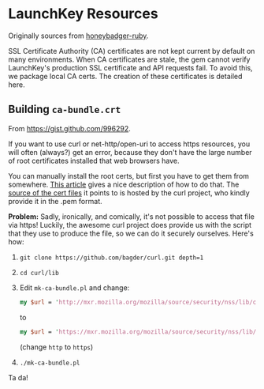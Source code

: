 # LaunchKey Resources

Originally sources from [honeybadger-ruby](https://github.com/honeybadger-io/honeybadger-ruby/tree/master/resources).

SSL Certificate Authority (CA) certificates are not kept current by default on
many environments. When CA certificates are stale, the gem cannot verify
LaunchKey's production SSL certificate and API requests fail. To avoid this, we
package local CA certs. The creation of these certificates is detailed here.

## Building `ca-bundle.crt`

From <https://gist.github.com/996292>.

If you want to use curl or net-http/open-uri to access https resources, you will
often (always?) get an error, because they don't have the large number of root
certificates installed that web browsers have.

You can manually install the root certs, but first you have to get them from
somewhere. [This article](http://notetoself.vrensk.com/2008/09/verified-https-in-ruby/)
gives a nice description of how to do that. The
[source of the cert files](http://curl.haxx.se/ca/cacert.pem) it points to is
hosted by the curl project, who kindly provide it in the .pem format.

**Problem:** Sadly, ironically, and comically, it's not possible to access that
file via https! Luckily, the awesome curl project does provide us with the
script that they use to produce the file, so we can do it securely ourselves.
Here's how:

1. `git clone https://github.com/bagder/curl.git depth=1`
2. `cd curl/lib`
3. Edit `mk-ca-bundle.pl` and change:

    ```perl
    my $url = 'http://mxr.mozilla.org/mozilla/source/security/nss/lib/ckfw/builtins/certdata.txt?raw=1';
    ```

    to

    ```perl
    my $url = 'https://mxr.mozilla.org/mozilla/source/security/nss/lib/ckfw/builtins/certdata.txt?raw=1';
    ```

    (change `http` to `https`)
4. `./mk-ca-bundle.pl`

Ta da!
